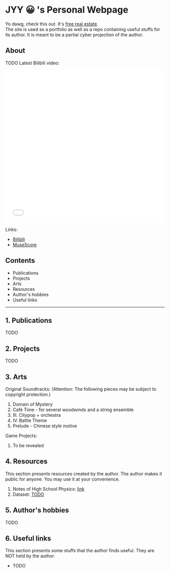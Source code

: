 # JYY 😀      's Personal Webpage
Yo dawg, check this out. It's [free real estate](https://www.gov.cn/zhengce/2022-04/18/content_5685895.htm).   
The site is used as a portfolio as well as a repo containing useful stuffs for its author. It is meant to be a partial cyber projection of the author. 

## About
TODO
Latest Bilibili video: 
<iframe src="//player.bilibili.com/player.html?aid=230898010&bvid=BV1Z8411D7Fk&cid=1196809170&page=1" scrolling="no" border="0" frameborder="no" framespacing="0" allowfullscreen="true" width="100%" height="480" > 嗨嗨害 </iframe>

Links:
- [Bilibili](https://space.bilibili.com/745487)
- [MuseScore](https://musescore.com/user/30154473)

## Contents
- Publications
- Projects
- Arts
- Resources
- Author's hobbies
- Useful links

--------------------------------

## 1. Publications
TODO

## 2. Projects
TODO

## 3. Arts
Original Soundtracks: 
(Attention: The following pieces may be subject to copyright protection.)
1. Domain of Mystery
2. Café Time - for several woodwinds and a string ensemble
3. III. Citypop + orchestra
4. IV. Battle Theme
5. Prelude - Chinese style motive

Game Projects:
1. To be revealed


## 4. Resources
This section presents resources created by the author. The author makes it public for anyone. You may use it at your convenience. 
1. Notes of High School Physics: [link](https://github.com/NaivedeJiang/Junior-High-School-Physics)
2. Dataset: [TODO](https://www.zenodo.org)

## 5. Author's hobbies
TODO

## 6. Useful links
This section presents some stuffs that the author finds useful. They are NOT held by the author.  
- TODO
